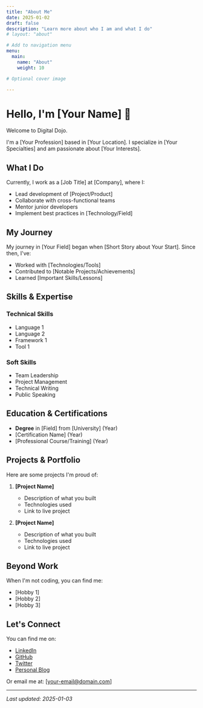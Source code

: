 ```yaml
---
title: "About Me"
date: 2025-01-02
draft: false
description: "Learn more about who I am and what I do"
# layout: "about"

# Add to navigation menu
menu:
  main:
    name: "About"
    weight: 10

# Optional cover image

---
```



# Hello, I'm [Your Name] 👋

Welcome to <span class="primary">Digital Dojo</span>.

I'm a [Your Profession] based in [Your Location]. I specialize in [Your Specialties] and am passionate about [Your Interests].

## What I Do

Currently, I work as a [Job Title] at [Company], where I:
- Lead development of [Project/Product]
- Collaborate with cross-functional teams
- Mentor junior developers
- Implement best practices in [Technology/Field]

## My Journey

My journey in [Your Field] began when [Short Story about Your Start]. Since then, I've:
- Worked with [Technologies/Tools]
- Contributed to [Notable Projects/Achievements]
- Learned [Important Skills/Lessons]

## Skills & Expertise

### Technical Skills
- Language 1
- Language 2
- Framework 1
- Tool 1

### Soft Skills
- Team Leadership
- Project Management
- Technical Writing
- Public Speaking

## Education & Certifications

- **Degree** in [Field] from [University] (Year)
- [Certification Name] (Year)
- [Professional Course/Training] (Year)

## Projects & Portfolio

Here are some projects I'm proud of:

1. **[Project Name]**
   - Description of what you built
   - Technologies used
   - Link to live project

2. **[Project Name]**
   - Description of what you built
   - Technologies used
   - Link to live project

## Beyond Work

When I'm not coding, you can find me:
- [Hobby 1]
- [Hobby 2]
- [Hobby 3]

## Let's Connect

You can find me on:
- [LinkedIn](your-linkedin-url)
- [GitHub](your-github-url)
- [Twitter](your-twitter-url)
- [Personal Blog](your-blog-url)

Or email me at: [your-email@domain.com]

---

*Last updated: 2025-01-03*
